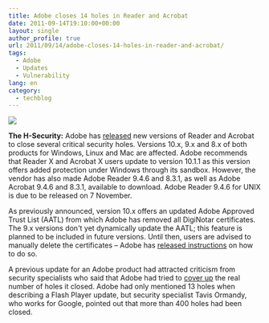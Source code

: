 ```yaml
---
title: Adobe closes 14 holes in Reader and Acrobat
date: 2011-09-14T19:10:00+00:00
layout: single
author_profile: true
url: 2011/09/14/adobe-closes-14-holes-in-reader-and-acrobat/
tags:
  - Adobe
  - Updates
  - Vulnerability
lang: en
category: 
  - techblog
---
```

[![](http://3.bp.blogspot.com/-F4_ay5ffOfo/TnD1D2rbb1I/AAAAAAAAECA/O5YhTKeGyo0/s1600/adobe_logo200.jpeg)](http://3.bp.blogspot.com/-F4_ay5ffOfo/TnD1D2rbb1I/AAAAAAAAECA/O5YhTKeGyo0/s1600/adobe_logo200.jpeg)

**The H-Security:** Adobe has [released](https://www.adobe.com/support/security/bulletins/apsb11-24.html) new versions of Reader and Acrobat to close several critical security holes. Versions 10.x, 9.x and 8.x of both products for Windows, Linux and Mac are affected. Adobe recommends that Reader X and Acrobat X users update to version 10.1.1 as this version offers added protection under Windows through its sandbox. However, the vendor has also made Adobe Reader 9.4.6 and 8.3.1, as well as Adobe Acrobat 9.4.6 and 8.3.1, available to download. Adobe Reader 9.4.6 for UNIX is due to be released on 7 November.

As previously announced, version 10.x offers an updated Adobe Approved Trust List (AATL) from which Adobe has removed all DigiNotar certificates. The 9.x versions don't yet dynamically update the AATL; this feature is planned to be included in future versions. Until then, users are advised to manually delete the certificates – Adobe has [released instructions](http://blogs.adobe.com/security/2011/09/diginotarremovalaatl.html) on how to do so.

A previous update for an Adobe product had attracted criticism from security specialists who said that Adobe had tried to [cover up](http://www.h-online.com/news/item/Adobe-explains-Flash-Player-hole-count-differences-1324432.html) the real number of holes it closed. Adobe had only mentioned 13 holes when describing a Flash Player update, but security specialist Tavis Ormandy, who works for Google, pointed out that more than 400 holes had been closed.